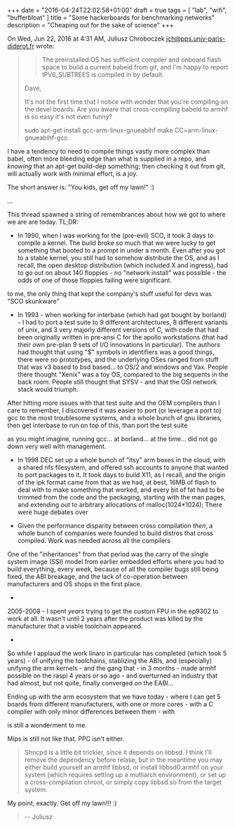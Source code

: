 +++
date = "2016-04-24T22:02:58+01:00"
draft = true
tags = [ "lab", "wifi", "bufferbloat" ]
title = "Some hackerboards for benchmarking networks"
description = "Cheaping out for the sake of science"
+++



On Wed, Jun 22, 2016 at 4:31 AM, Juliusz Chroboczek <jch@pps.univ-paris-diderot.fr> wrote:
>> The preinstalled OS has sufficient compiler and onboard flash space to
>> build a current babeld from git, and I'm happy to report IPV6_SUBTREES
>> is compiled in by default.
>
> Dave,
>
> It's not the first time that I notice with wonder that you're compiling on
> the devel boards.  Are you aware that cross-compiling babeld to armhf is
> so easy it's not even funny?
>
>   sudo apt-get install gcc-arm-linux-gnueabihf
>   make CC=arm-linux-gnueabihf-gcc

I have a tendency to need to compile things vastly more complex than babel, often more bleeding edge than what is supplied in a repo, and *knowing* that an apt-get build-dep something; then checking it out from git, will actually work with minimal effort, is a joy.

The short answer is: "You kids, get off my lawn!" :)

...

This thread spawned a string of remembrances about how we got to where we are are today. TL;DR:

* In 1990, when I was working for the (pre-evil) SCO, it took 3 days to compile a kernel. The build broke so much that we were lucky to get something that booted to a prompt in under a month. Even after you got to a stable kernel, you still had to somehow distribute the OS, and as I recall, the open desktop distribution (which included X and ingress), had to go out on about 140 floppies - no "network install" was possible - the odds of one of those floppies failing were significant.

to me, the only thing that kept the company's stuff useful for devs was "SCO skunkware"

* In 1993 - when working for interbase (which had got bought by borland) - I had to port a test suite to 9 different architectures, 8 different variants of unix, and 3 very majorly different versions of C, with code that had been originally written in pre-ansi C for the apollo workstations (that had their own pre-plan 9 sets of I/O innovations in particular). The authors had thought that using "$" symbols in identifiers was a good things, there were no prototypes, and the underlying OSes ranged from stuff that was v3 based to bsd based... to OS/2 and windows and Vax. People there thought "Xenix" was a toy OS, compared to the big sequents in the back room. People still thought that SYSV - and that the OSI network stack would triumph.

After hitting more issues with that test suite and the OEM compilers than I care to remember, I discovered it was easier to port (or leverage a port to) gcc to the most troublesome systems, and a whole bunch of gnu libraries, then get interbase to run on top of this, than port the test suite

as you might imagine, running gcc... at borland... at the time... did not go down very well with management.

* In 1998 DEC set up a whole bunch of "itsy" arm boxes in the cloud, with a shared nfs filesystem, and offered ssh accounts to anyone that wanted to port packages to it. It took days to build X11, as I recall, and the origin of the ipk format came from that as we had, at best, 16MB of flash to deal with to make something that worked, and every bit of fat had to be trimmed from the code and the packaging, starting with the man pages, and extending out to arbitrary allocations of malloc(1024*1024); There were huge debates over

* Given the performance disparity between cross compilation *then*, a whole bunch of companies were founded to build distros that cross compiled. Work was needed across all the compilers

One of the "inheritances" from that period was the carry of the single system image (SSI) model from earlier embedded efforts
where you had to build everything, every week, because of all the compiler bugs still being fixed, the ABI breakage, and the lack of co-operation between manufacturers and OS shops in the first place.

*

2005-2008 - I spent *years* trying to get the custom FPU in the ep9302 to work at all. It wasn't until 2 years after the product was killed by the manufacturer that a viable toolchain appeared.

*

So while I applaud the work linaro in particular has completed (which took 5 years) - of unifying the toolchains, stablizing the ABIs, and (especially) unifying the arm kernels - and the gang that - in 3 months - made armhf possible on the raspi 4 years or so ago - and overturned an industry that had almost, but not quite, finally converged on the EABI...

Ending up with the arm ecosystem that we have today - where I can get 5 boards from different manufacturers, with one or more cores - with a C compiler with only minor differences between them - with

is still a wonderment to me.

Mips is still not like that. PPC isn't either.

> Shncpd is a little bit trickier, since it depends on libbsd.  I think I'll
> remove the dependency before relase, but in the meantime you may either
> build yourself an armhf libbsd, or install libbsd0:armhf on your system
> (which requires setting up a multiarch environment), or set up
> a cross-compilation chroot, or simply copy libbsd.so from the target system.

My point, exactly. Get off my lawn!!! :)

>
> -- Juliusz
